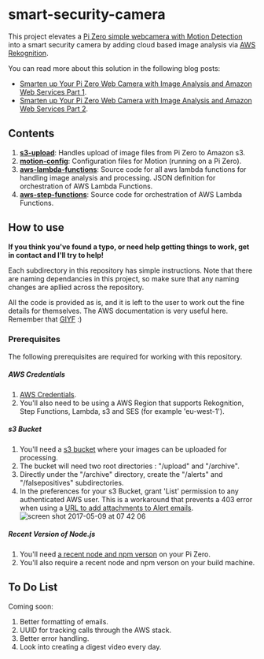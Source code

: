 # smart-security-camera

This project elevates a [Pi Zero simple webcamera with Motion Detection](https://utbrudd.bouvet.no/2017/01/05/building-a-motion-activated-security-camera-with-the-raspberry-pi-zero/) into a smart security camera by adding cloud based image analysis via [AWS Rekognition](https://aws.amazon.com/rekognition/).

You can read more about this solution in the following blog posts: 
* [Smarten up Your Pi Zero Web Camera with Image Analysis and Amazon Web Services Part 1](https://utbrudd.bouvet.no/2017/01/10/smarten-up-your-pi-zero-web-camera-with-image-analysis-and-amazon-web-services-part-1).
* [Smarten up Your Pi Zero Web Camera with Image Analysis and Amazon Web Services Part 2](https://utbrudd.bouvet.no/2017/01/10/smarten-up-your-pi-zero-web-camera-with-image-analysis-and-amazon-web-services-part-2).

## Contents

1. **[s3-upload](https://github.com/markwest1972/smart-security-camera/tree/master/s3-upload)**: Handles upload of image files from Pi Zero to Amazon s3.
2. **[motion-config](https://github.com/markwest1972/smart-security-camera/tree/master/motion-config)**: Configuration files for Motion (running on a Pi Zero).
3. **[aws-lambda-functions](https://github.com/markwest1972/smart-security-camera/tree/master/aws-lambda-functions)**: Source code for all aws lambda functions for handling image analysis and processing. JSON definition for orchestration of AWS Lambda Functions.
4. **[aws-step-functions](https://github.com/markwest1972/smart-security-camera/tree/master/aws-step-functions)**: Source code for orchestration of AWS Lambda Functions.

## How to use

**If you think you've found a typo, or need help getting things to work, get in contact and I'll try to help!**

Each subdirectory in this repository has simple instructions.  Note that there are naming dependancies in this project, so make sure that any naming changes are apllied across the repository.

All the code is provided as is, and it is left to the user to work out the fine details for themselves. The AWS documentation is very useful here. Remember that [GIYF](http://www.giyf.com) :)

### Prerequisites

The following prerequisites are required for working with this repository.

##### AWS Credentials

1. [AWS Credentials](http://docs.aws.amazon.com/gettingstarted/latest/awsgsg-intro/gsg-aws-intro.html).
2. You'll also need to be using a AWS Region that supports Rekognition, Step Functions, Lambda, s3 and SES (for example 'eu-west-1').

##### s3 Bucket

1. You'll need a [s3 bucket](https://aws.amazon.com/documentation/s3/) where your images can be uploaded for processing.
2. The bucket will need two root directories : "/upload" and "/archive". 
3. Directly under the "/archive" directory, create the "/alerts" and "/falsepositives" subdirectories. 
4. In the preferences for your s3 Bucket, grant 'List' permission to any authenticated AWS user.  This is a  workaround that prevents a 403 error when using a [URL to add attachments to Alert emails](https://github.com/markwest1972/smart-security-camera/tree/master/aws-lambda-functions/nodemailer-send-notification).
![screen shot 2017-05-09 at 07 42 06](https://cloud.githubusercontent.com/assets/9844371/25836976/38e69372-348b-11e7-984f-22b02dae5ac0.png)

##### Recent Version of Node.js

1. You'll need [a recent node and npm verson](https://github.com/sdesalas/node-pi-zero) on your Pi Zero.
2. You'll also require a recent node and npm verson on your build machine.

## To Do List

Coming soon: 

1. Better formatting of emails.
2. UUID for tracking calls through the AWS stack.
3. Better error handling.
4. Look into creating a digest video every day.
